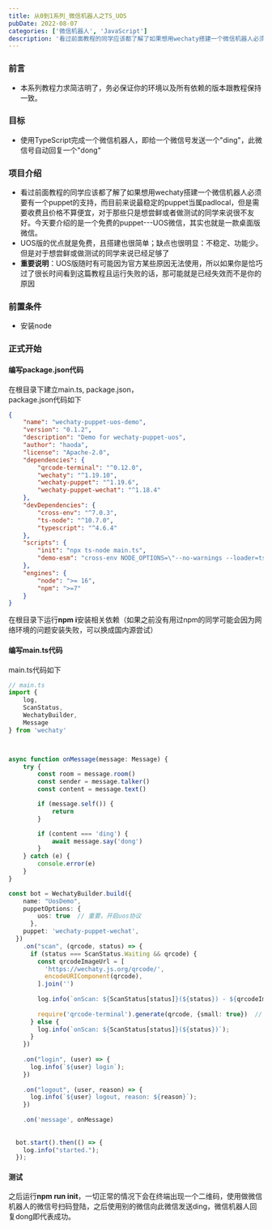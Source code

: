 ```yaml
---
title: 从0到1系列_微信机器人之TS_UOS
pubDate: 2022-08-07
categories: ['微信机器人', 'JavaScript']
description: '看过前面教程的同学应该都了解了如果想用wechaty搭建一个微信机器人必须要有一个puppet的支持，而目前来说最稳定的puppet当属padlocal，但是需要收费且价格不算便宜，对于那些只是想尝鲜或者做测试的同学来说很不友好。今天要介绍的是一个免费的puppet---UOS微信，其实也就是一款桌面版微信。'
---
```


### 前言
- 本系列教程力求简洁明了，务必保证你的环境以及所有依赖的版本跟教程保持一致。

### 目标
- 使用TypeScript完成一个微信机器人，即给一个微信号发送一个"ding"，此微信号自动回复一个"dong"

### 项目介绍
- 看过前面教程的同学应该都了解了如果想用wechaty搭建一个微信机器人必须要有一个puppet的支持，而目前来说最稳定的puppet当属padlocal，但是需要收费且价格不算便宜，对于那些只是想尝鲜或者做测试的同学来说很不友好。今天要介绍的是一个免费的puppet---UOS微信，其实也就是一款桌面版微信。
- UOS版的优点就是免费，且搭建也很简单；缺点也很明显：不稳定、功能少。但是对于想尝鲜或做测试的同学来说已经足够了
- **重要说明**：UOS版随时有可能因为官方某些原因无法使用，所以如果你是恰巧过了很长时间看到这篇教程且运行失败的话，那可能就是已经失效而不是你的原因

### 前置条件
- 安装node

### 正式开始
#### 编写package.json代码
在根目录下建立main.ts, package.json，  
package.json代码如下
```json
{
    "name": "wechaty-puppet-uos-demo",
    "version": "0.1.2",
    "description": "Demo for wechaty-puppet-uos",
    "author": "haoda",
    "license": "Apache-2.0",
    "dependencies": {
        "qrcode-terminal": "^0.12.0",
        "wechaty": "^1.19.10",
        "wechaty-puppet": "^1.19.6",
        "wechaty-puppet-wechat": "^1.18.4"
    },
    "devDependencies": {
        "cross-env": "^7.0.3",
        "ts-node": "^10.7.0",
        "typescript": "^4.6.4"
    },
    "scripts": {
        "init": "npx ts-node main.ts",
        "demo-esm": "cross-env NODE_OPTIONS=\"--no-warnings --loader=ts-node/esm\" node main.ts"
    },
    "engines": {
        "node": ">= 16",
        "npm": ">=7"
    }
}

```
在根目录下运行**npm i**安装相关依赖（如果之前没有用过npm的同学可能会因为网络环境的问题安装失败，可以换成国内源尝试）

#### 编写main.ts代码
main.ts代码如下
```typescript
// main.ts
import {
    log,
    ScanStatus, 
    WechatyBuilder,
    Message
} from 'wechaty'



async function onMessage(message: Message) {
    try {
        const room = message.room()
        const sender = message.talker()
        const content = message.text()

        if (message.self()) {
            return
        }

        if (content === 'ding') {
            await message.say('dong')
        }
    } catch (e) {
        console.error(e)
    }
}

const bot = WechatyBuilder.build({
    name: "UosDemo",
    puppetOptions: {
        uos: true  // 重要，开启uos协议
      },
    puppet: 'wechaty-puppet-wechat',
  })
    .on("scan", (qrcode, status) => {
      if (status === ScanStatus.Waiting && qrcode) {
        const qrcodeImageUrl = [
          'https://wechaty.js.org/qrcode/',
          encodeURIComponent(qrcode),
        ].join('')
  
        log.info(`onScan: ${ScanStatus[status]}(${status}) - ${qrcodeImageUrl}`);
  
        require('qrcode-terminal').generate(qrcode, {small: true})  // show qrcode on console
      } else {
        log.info(`onScan: ${ScanStatus[status]}(${status})`);
      }
    })
  
    .on("login", (user) => {
      log.info(`${user} login`);
    })
  
    .on("logout", (user, reason) => {
      log.info(`${user} logout, reason: ${reason}`);
    })
  
    .on('message', onMessage)
  
  
  bot.start().then(() => {
    log.info("started.");
  });

```
#### 测试
之后运行**npm run init**，一切正常的情况下会在终端出现一个二维码，使用做微信机器人的微信号扫码登陆，之后使用别的微信向此微信发送ding，微信机器人回复dong即代表成功。